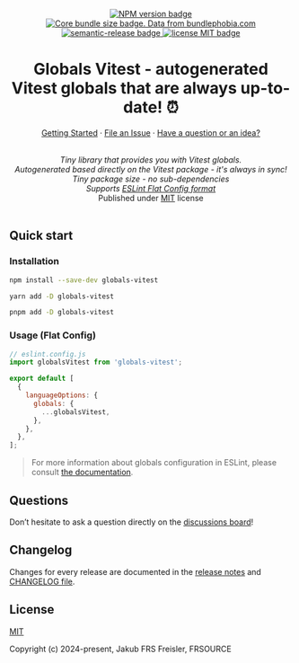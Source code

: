 <p align="center">
  <a href="https://www.npmjs.com/package/globals-vitest">
    <img src="https://img.shields.io/npm/v/globals-vitest" alt="NPM version badge">
  </a>
  <a href="https://bundlephobia.com/result?p=globals-vitest" title="Visit bundlephobia for more details!">
    <img src="https://img.shields.io/bundlephobia/minzip/globals-vitest" alt="Core bundle size badge. Data from bundlephobia.com">
  </a>
  <a href="https://github.com/semantic-release/semantic-release">
    <img src="https://img.shields.io/badge/%20%20%F0%9F%93%A6%F0%9F%9A%80-semantic--release-e10079.svg" alt="semantic-release badge">
  </a>
  <a href="https://github.com/FRSOURCE/toolkit/blob/main/LICENSE">
    <img src="https://img.shields.io/github/license/FRSOURCE/toolkit" alt="license MIT badge">
  </a>
</p>

<h1 align="center">Globals Vitest - autogenerated Vitest globals that are always up-to-date! ⏰</h1>

<p align="center">
  <a href="#quick-start">Getting Started</a>
  ·
  <a href="https://github.com/FRSOURCE/toolkit/issues">File an Issue</a>
  ·
  <a href="#questions">Have a question or an idea?</a>
  <br>
</p>

<p align="center">
  <br>
  <i>Tiny library that provides you with Vitest globals.
    <br>Autogenerated based directly on the Vitest package - it's always in sync!
    <br>Tiny package size - no sub-dependencies
    <br>Supports <a href="https://eslint.org/docs/latest/use/configure/configuration-files">ESLint Flat Config format</a></i>
    <br>Published under <a href="https://opensource.org/licenses/MIT" target="_blank">MIT</a> license</i>
  <br>
  <br>
</p>

## Quick start

### Installation

```bash
npm install --save-dev globals-vitest

yarn add -D globals-vitest

pnpm add -D globals-vitest
```

### Usage (Flat Config)

```js
// eslint.config.js
import globalsVitest from 'globals-vitest';

export default [
  {
    languageOptions: {
      globals: {
        ...globalsVitest,
      },
    },
  },
];
```

> For more information about globals configuration in ESLint, please consult [the documentation](https://eslint.org/docs/latest/use/configure/language-options#specifying-globals).

## Questions

Don’t hesitate to ask a question directly on the [discussions board](https://github.com/FRSOURCE/toolkit/discussions)!

## Changelog

Changes for every release are documented in the [release notes](https://github.com/FRSOURCE/toolkit/releases) and [CHANGELOG file](https://github.com/FRSOURCE/toolkit/tree/main/packages/globals-vitest/CHANGELOG.md).

## License

[MIT](https://opensource.org/licenses/MIT)

Copyright (c) 2024-present, Jakub FRS Freisler, FRSOURCE
